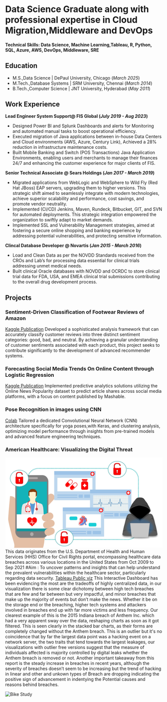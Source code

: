 # Data Science Graduate along with professional expertise in Cloud Migration,Middleware and DevOps

#### Technical Skills: Data Science, Machine Learning,Tableau, R, Python, SQL, Azure, AWS, DevOps, Middleware, SRE

## Education
- M.S.,Data Science        | DePaul University, Chicago (_March 2025_)								       		
- M.Tech.,Database Systems | SRM University, Chennai (_March 2014_)	 			        		
- B.Tech.,Computer Science | JNT University, Hyderabad (_May 2011_)

## Work Experience
**Lead Engineer System Support@ FIS Global (_July 2019 - Aug 2023_)**
- Designed Power BI and Splunk Dashboards and alerts for Monitoring and automated manual tasks to boost operational efficiency.
- Executed migration of Java applications between in-house Data Centers and Cloud environments (AWS, Azure, Century Link), Achieved a 28% reduction in infrastructure maintenance costs.
- Built Mobile Banking and Switch (POS Transactions) Java Application Environments, enabling users and merchants to manage their finances 24/7 and enhancing the customer experience for major clients of FIS.

**Senior Technical Associate @ Sears Holdings (_Jan 2017 - March 2019_)**
- Migrated applications from WebLogic and WebSphere to Wild Fly (Red Hat JBoss) EAP servers, upgrading them to higher versions. This strategic shift aimed to seamlessly integrate with modern technologies, achieve superior scalability and performance, cost savings, and promote vendor neutrality.
- Implemented (CI/CD) Jenkins, Maven, Rundeck, Bitbucket, GIT, and SVN for automated deployments. This strategic integration empowered the organization to swiftly adapt to market demands.
- Implemented SSL and Vulnerability Management strategies, aimed at fostering a secure online shopping and banking experience by addressing potential vulnerabilities, and protecting sensitive information.

**Clincal Database Developer @ Novartis (_Jan 2015 - March 2016_)**
- Load and Clean Data as per the NOVDD Standards received from the CROs and Lab’s for processing data essential for clinical trials addressing unmet medical needs.
- Built clinical Oracle databases with NOVDD and OCRDC to store clinical trial data for FDA, USA, and EMEA clinical trial submissions contributing to the overall drug development process.


## Projects
### Sentiment-Driven Classification of Footwear Reviews of Amazon
[Kaggle Publication](https://www.kaggle.com/code/tarak369/classification-based-on-sentiment-analysis)
Developed a sophisticated analysis framework that can accurately classify customer reviews into three distinct sentiment categories: good, bad, and neutral. By achieving a granular understanding of customer sentiments associated with each
product, this project seeks to contribute significantly to the development of advanced recommender systems.

### Forecasting Social Media Trends On Online Content through Logistic Regression
[Kaggle Publication](https://www.kaggle.com/code/tarak369/analyzing-and-predicting-social-media-engagement)
Implemented predictive analytics solutions utilizing the Online News Popularity dataset to predict article shares across social media platforms, with a focus on content published by Mashable.

### Pose Recognition in images using CNN
[Colab](https://colab.research.google.com/drive/18wfr2XDdRHIA2drW7LDxnEdoJx1Og_aU?usp=sharing)
Tailored a dedicated Convolutional Neural Network (CNN) architecture specifically for yoga poses,with Keras, and clustering analysis, optimizing model performance through insights from pre-trained models and advanced feature engineering techniques.

### American Healthcare: Visualizing the Digital Threat 
![EEG Band Discovery](/images/healthcarecomplianceproscom_645624885.jpg)
This data originates from the U.S. Department of Health and Human Services (HHS) Office for Civil Rights portal, encompassing healthcare data breaches across various locations in the United States from Oct 2009 to Sep 2021
#Aim : To uncover patterns and insights that can help understand the prevalent vulnerabilities within the healthcare sector, particularly regarding data security.
[Tableau Public viz](https://public.tableau.com/views/HealthDataBreachesVisualization/HealthDataBreachDashboard?:language=en-US&publish=yes&:sid=&:display_count=n&:origin=viz_share_link)
This Interactive Dashboard has been evidencing the most are the tradeoffs of highly centralized data, in our visualization there is some clear dichotomy between high tech breaches that are few and far between but very impactful, and minor breaches that make up the majority of events but don’t make the news. Whether it be on the storage end or the breaching, higher tech systems and attackers involved in breaches end up with far more victims and less frequency. Our clearest example of this is the 2015 Indiana breach of Anthem Inc. which had a very apparent sway over the data, reshaping charts as soon as it got filtered. This is seen clearly in the stacked bar charts, as their forms are completely changed without the Anthem breach. This is an outlier but it's no coincidence that by far the largest data point was a hacking event on a network server, the two traits that tend towards the largest leakages, our visualizations with outlier free versions suggest that the measure of individuals affected is majority controlled by digital leaks whether the Anthem breach is removed or not. Another important takeaway from this report is the steady increase in breaches in recent years, although the severity of breaches doesn’t seem to be increasing but the trend of hacking in linear and other and unkown types of Breach are dropping indicating the positive sign of advancement in indentying the Potential causes and reasons behind breaches.

![Bike Study](/assets/img/bike_study.jpeg)




